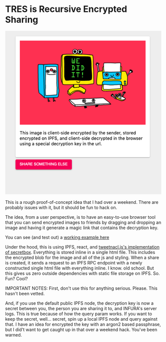 # TRES is Recursive Encrypted Sharing

![TRES](we-did-it.png)

This is a rough proof-of-concept idea that I had over a weekend. There are probably issues with it, but it should be fun to hack on.

The idea, from a user perspective, is to have an easy-to-use browser tool that you can send encrypted images to friends by dragging and dropping an image and having it generate a magic link that contains the decryption key.

You can see (and test out) a [working example here](https://ipfs.infura.io/ipfs/QmZv3Hzu3fEJ1pxMEeogjtApAkHzPGwPUxhF1yjMfEezoH?k=cfTdNhVyPo2zPAqDCyaqSVLtY8svDYLWmaOlNSeihhw=)

Under the hood, this is using IPFS, react, and [tweetnacl.js's implementation of secretbox](https://tweetnacl.js.org/#/). Everything is stored inline in a single html file. This includes the encrypted blob for the image and all of the js and styling. When a share is created, it sends a request to an IPFS RPC endpoint with a newly constructed single html file with everything inline. I know. old school. But this gives us zero outside dependencies with static file storage on IPFS. So. Fun? Cool?

IMPORTANT NOTES:
First, don't use this for anything serious. Please. This hasn't been vetted.

And, if you use the default public IPFS node, the decryption key is now a secret between you, the person you are sharing it to, and INFURA's server logs. This is true because of how the query param works. If you want to keep the secret, well... secret, spin up a local IPFS node and query against that. I have an idea for encrypted the key with an argon2 based passphrase, but I did't want to get caught up in that over a weekend hack. You've been warned.